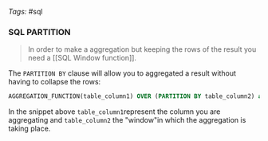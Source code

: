 _Tags:_ #sql
### SQL PARTITION

>In order to make a aggregation but keeping the rows of the result you need a [[SQL Window function]].

The `PARTITION BY` clause will allow you to aggregated a result without having to collapse the rows:

```sql
AGGREGATION_FUNCTION(table_column1) OVER (PARTITION BY table_column2) as column_name
```

In the snippet above `table_column1`represent the column you are aggregating and `table_column2` the "window"in which the aggregation is taking place.